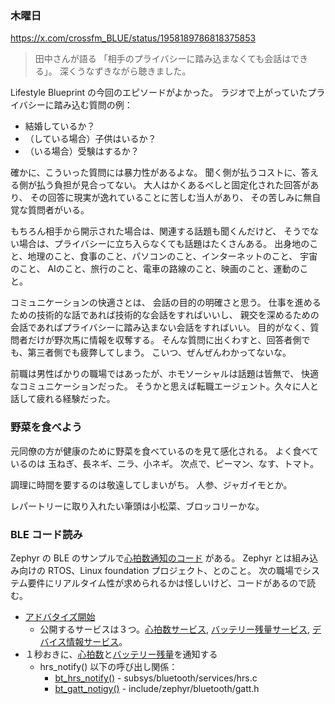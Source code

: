 ### 木曜日

https://x.com/crossfm_BLUE/status/1958189786818375853

> 田中さんが語る
> 「相手のプライバシーに踏み込まなくても会話はできる」。
> 深くうなずきながら聴きました。

Lifestyle Blueprint の今回のエピソードがよかった。
ラジオで上がっていたプライバシーに踏み込む質問の例：

- 結婚しているか？
- （している場合）子供はいるか？
- （いる場合）受験はするか？

確かに、こういった質問には暴力性があるよな。
聞く側が払うコストに、答える側が払う負担が見合ってない。
大人はかくあるべしと固定化された回答があり、
その回答に現実が逸れていることに苦しむ当人があり、
その苦しみに無自覚な質問者がいる。

もちろん相手から開示された場合は、関連する話題も聞くんだけど、
そうでない場合は、プライバシーに立ち入らなくても話題はたくさんある。
出身地のこと、地理のこと、食事のこと、パソコンのこと、インターネットのこと、
宇宙のこと、
AIのこと、旅行のこと、電車の路線のこと、映画のこと、運動のこと。

コミュニケーションの快適さとは、
会話の目的の明確さと思う。
仕事を進めるための技術的な話であれば技術的な会話をすればいいし、
親交を深めるための会話であればプライバシーに踏み込まない会話をすればいい。
目的がなく、質問者だけが野次馬に情報を収奪する。
そんな質問に出くわすと、回答者側でも、第三者側でも疲弊してしまう。
こいつ、ぜんぜんわかってないな。

前職は男性ばかりの職場ではあったが、ホモソーシャルは話題は皆無で、
快適なコミュニケーションだった。
そうかと思えば転職エージェント。久々に人と話して疲れる経験だった。

### 野菜を食べよう

元同僚の方が健康のために野菜を食べているのを見て感化される。
よく食べているのは 玉ねぎ、長ネギ、ニラ、小ネギ。
次点で、ピーマン、なす、トマト。

調理に時間を要するのは敬遠してしまいがち。
人参、ジャガイモとか。

レパートリーに取り入れたい筆頭は小松菜、ブロッコリーかな。

### BLE コード読み

Zephyr の BLE のサンプルで[心拍数通知のコード](https://github.com/zephyrproject-rtos/zephyr/blob/zephyr-v3.5.0/samples/bluetooth/peripheral_hr/src/main.c) がある。
Zephyr とは組み込み向けの RTOS、Linux foundation プロジェクト、とのこと。
次の職場でシステム要件にリアルタイム性が求められるかは怪しいけど、コードがあるので読む。

* [アドバタイズ開始](https://github.com/zephyrproject-rtos/zephyr/blob/zephyr-v3.5.0/samples/bluetooth/peripheral_hr/src/main.c#L58)
  * 公開するサービスは３つ。[心拍数サービス](https://github.com/zephyrproject-rtos/zephyr/blob/zephyr-v3.5.0/samples/bluetooth/peripheral_hr/src/main.c#L28), [バッテリー残量サービス](https://github.com/zephyrproject-rtos/zephyr/blob/zephyr-v3.5.0/samples/bluetooth/peripheral_hr/src/main.c#L29), [デバイス情報サービス](https://github.com/zephyrproject-rtos/zephyr/blob/zephyr-v3.5.0/samples/bluetooth/peripheral_hr/src/main.c#L30)。
* １秒おきに、[心拍数](https://github.com/zephyrproject-rtos/zephyr/blob/zephyr-v3.5.0/samples/bluetooth/peripheral_hr/src/main.c#L127)と[バッテリー残量](https://github.com/zephyrproject-rtos/zephyr/blob/zephyr-v3.5.0/samples/bluetooth/peripheral_hr/src/main.c#L130)を通知する
  * hrs_notify() 以下の呼び出し関係：
    * [bt_hrs_notify()](https://github.com/zephyrproject-rtos/zephyr/blob/main/subsys/bluetooth/services/hrs.c#L162) - subsys/bluetooth/services/hrs.c
    * [bt_gatt_notigy()](https://github.com/zephyrproject-rtos/zephyr/blob/main/include/zephyr/bluetooth/gatt.h#L1474) - include/zephyr/bluetooth/gatt.h
